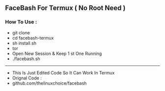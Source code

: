 ## FaceBash For Termux ( No Root Need )
### How To Use :
* git clone 
* cd facebash-termux
* sh install.sh
* tor
* Open New Session & Keep 1 st One Running
* ./facebash.sh

---

* This Is Just Edited Code So It Can Work In Termux
* Orignal Code : 
* github.com/thelinuxchoice/facebash
